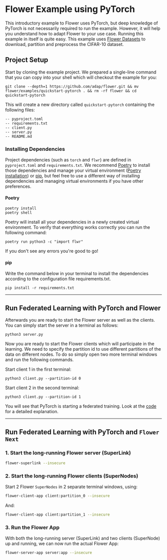 # Flower Example using PyTorch

This introductory example to Flower uses PyTorch, but deep knowledge of PyTorch is not necessarily required to run the example. However, it will help you understand how to adapt Flower to your use case. Running this example in itself is quite easy. This example uses [Flower Datasets](https://flower.ai/docs/datasets/) to download, partition and preprocess the CIFAR-10 dataset.

## Project Setup

Start by cloning the example project. We prepared a single-line command that you can copy into your shell which will checkout the example for you:

```shell
git clone --depth=1 https://github.com/adap/flower.git && mv flower/examples/quickstart-pytorch . && rm -rf flower && cd quickstart-pytorch
```

This will create a new directory called `quickstart-pytorch` containing the following files:

```shell
-- pyproject.toml
-- requirements.txt
-- client.py
-- server.py
-- README.md
```

### Installing Dependencies

Project dependencies (such as `torch` and `flwr`) are defined in `pyproject.toml` and `requirements.txt`. We recommend [Poetry](https://python-poetry.org/docs/) to install those dependencies and manage your virtual environment ([Poetry installation](https://python-poetry.org/docs/#installation)) or [pip](https://pip.pypa.io/en/latest/development/), but feel free to use a different way of installing dependencies and managing virtual environments if you have other preferences.

#### Poetry

```shell
poetry install
poetry shell
```

Poetry will install all your dependencies in a newly created virtual environment. To verify that everything works correctly you can run the following command:

```shell
poetry run python3 -c "import flwr"
```

If you don't see any errors you're good to go!

#### pip

Write the command below in your terminal to install the dependencies according to the configuration file requirements.txt.

```shell
pip install -r requirements.txt
```

______________________________________________________________________

## Run Federated Learning with PyTorch and Flower

Afterwards you are ready to start the Flower server as well as the clients. You can simply start the server in a terminal as follows:

```shell
python3 server.py
```

Now you are ready to start the Flower clients which will participate in the learning. We need to specify the partition id to
use different partitions of the data on different nodes.  To do so simply open two more terminal windows and run the
following commands.

Start client 1 in the first terminal:

```shell
python3 client.py --partition-id 0
```

Start client 2 in the second terminal:

```shell
python3 client.py --partition-id 1
```

You will see that PyTorch is starting a federated training. Look at the [code](https://github.com/adap/flower/tree/main/examples/quickstart-pytorch) for a detailed explanation.

______________________________________________________________________

## Run Federated Learning with PyTorch and `Flower Next`

### 1. Start the long-running Flower server (SuperLink)

```bash
flower-superlink --insecure
```

### 2. Start the long-running Flower clients (SuperNodes)

Start 2 Flower `SuperNodes` in 2 separate terminal windows, using:

```bash
flower-client-app client:partition_0 --insecure
```

And:

```bash
flower-client-app client:partition_1 --insecure
```

### 3. Run the Flower App

With both the long-running server (SuperLink) and two clients (SuperNode) up and running, we can now run the actual Flower App:

```bash
flower-server-app server:app --insecure
```
